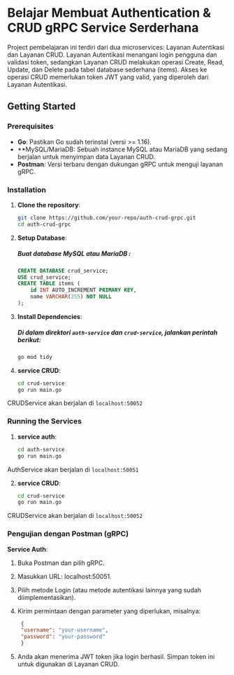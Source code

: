 # Belajar Membuat Authentication & CRUD gRPC Service Serderhana

Project pembelajaran ini terdiri dari dua microservices: Layanan Autentikasi dan Layanan CRUD. Layanan Autentikasi menangani login pengguna dan validasi token, sedangkan Layanan CRUD melakukan operasi Create, Read, Update, dan Delete pada tabel database sederhana (items). Akses ke operasi CRUD memerlukan token JWT yang valid, yang diperoleh dari Layanan Autentikasi.

## Getting Started

### Prerequisites
- **Go**: Pastikan Go sudah terinstal (versi >= 1.16).
- **MySQL/MariaDB: Sebuah instance MySQL atau MariaDB yang sedang berjalan untuk menyimpan data Layanan CRUD.
- **Postman**: Versi terbaru dengan dukungan gRPC untuk menguji layanan gRPC.

### Installation
1. **Clone the repository**:
   ```bash
   git clone https://github.com/your-repo/auth-crud-grpc.git
   cd auth-crud-grpc

2. **Setup Database**:
   ##### Buat database MySQL atau MariaDB :
   ```sql
   CREATE DATABASE crud_service;
   USE crud_service;
   CREATE TABLE items (
       id INT AUTO_INCREMENT PRIMARY KEY,
       name VARCHAR(255) NOT NULL
   );

3. **Install Dependencies**:
   ##### Di dalam direktori `auth-service` dan `crud-service`, jalankan perintah berikut:
   ```bash
   go mod tidy


2. **service CRUD**:
   ```bash
   cd crud-service
   go run main.go
CRUDService akan berjalan di `localhost:50052`

### Running the Services
1. **service auth**:
   ```bash
   cd auth-service
   go run main.go
AuthService akan berjalan di `localhost:50051`

2. **service CRUD**:
   ```bash
   cd crud-service
   go run main.go
CRUDService akan berjalan di `localhost:50052`


### Pengujian dengan Postman (gRPC)
**Service Auth**:

1. Buka Postman dan pilih gRPC.
2. Masukkan URL: localhost:50051.
3. Pilih metode Login (atau metode autentikasi lainnya yang sudah diimplementasikan).
4. Kirim permintaan dengan parameter yang diperlukan, misalnya:

   ```json
    {
    "username": "your-username",
    "password": "your-password"
    }
5. Anda akan menerima JWT token jika login berhasil. Simpan token ini untuk digunakan di Layanan CRUD.

